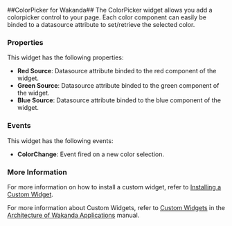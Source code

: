 ##ColorPicker for Wakanda##
The ColorPicker widget allows you add a colorpicker control to your page. Each color component can easily be binded to a datasource attribute to set/retrieve the selected color.

### Properties
This widget has the following properties:

* __Red Source__: Datasource attribute binded to the red component of the widget.
* __Green Source__: Datasource attribute binded to the green component of the widget.
* __Blue Source__: Datasource attribute binded to the blue component of the widget.

### Events
This widget has the following events:

* __ColorChange__: Event fired on a new color selection.


### More Information
For more information on how to install a custom widget, refer to [Installing a Custom Widget](http://doc.wakanda.org/WakandaStudio0/help/Title/en/page3869.html#1027761).

For more information about Custom Widgets, refer to [Custom Widgets](http://doc.wakanda.org/Wakanda0.v5/help/Title/en/page3863.html "Custom Widgets") in the [Architecture of Wakanda Applications](http://doc.wakanda.org/Wakanda0.v5/help/Title/en/page3844.html "Architecture of Wakanda Applications") manual.

